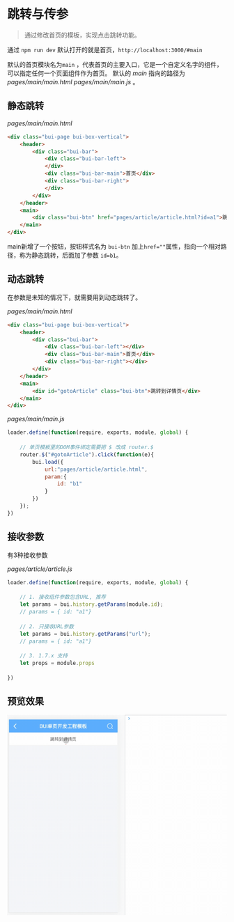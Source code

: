 # 跳转与传参

> 通过修改首页的模板，实现点击跳转功能。

通过 `npm run dev` 默认打开的就是首页，`http://localhost:3000/#main` 

默认的首页模块名为`main` ，代表首页的主要入口，它是一个自定义名字的组件，可以指定任何一个页面组件作为首页。
默认的 *main* 指向的路径为 *pages/main/main.html* *pages/main/main.js* 。

## 静态跳转

*pages/main/main.html*

```html
<div class="bui-page bui-box-vertical">
    <header>
        <div class="bui-bar">
            <div class="bui-bar-left">
            </div>
            <div class="bui-bar-main">首页</div>
            <div class="bui-bar-right">
            </div>
        </div>
    </header>
    <main>
        <div class="bui-btn" href="pages/article/article.html?id=a1">跳转到详情页</div>
    </main>
</div>
```

main新增了一个按钮，按钮样式名为 `bui-btn` 加上`href=""`属性，指向一个相对路径，称为静态跳转，后面加了参数 `id=b1`。

## 动态跳转

在参数是未知的情况下，就需要用到动态跳转了。

*pages/main/main.html*

```html
<div class="bui-page bui-box-vertical">
    <header>
        <div class="bui-bar">
            <div class="bui-bar-left"></div>
            <div class="bui-bar-main">首页</div>
            <div class="bui-bar-right"></div>
        </div>
    </header>
    <main>
        <div id="gotoArticle" class="bui-btn">跳转到详情页</div>
    </main>
</div>
```

*pages/main/main.js*

```js
loader.define(function(require, exports, module, global) {
    
    // 单页模板里的DOM事件绑定需要把 $ 改成 router.$ 
    router.$("#gotoArticle").click(function(e){
        bui.load({
            url:"pages/article/article.html",
            param:{
                id: "b1"
            }
        })
    });
})
```

## 接收参数

有3种接收参数

*pages/article/article.js*

```js
loader.define(function(require, exports, module, global) {
    
    // 1. 接收组件参数包含URL, 推荐
    let params = bui.history.getParams(module.id);
    // params = { id: "a1"}

    // 2. 只接收URL参数
    let params = bui.history.getParams("url");
    // params = { id: "a1"}

    // 3. 1.7.x 支持
    let props = module.props

})
```

## 预览效果

![预览跳转](../static/images/gif/load.gif)
